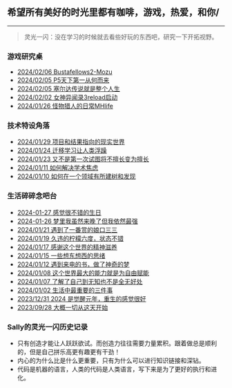 ## 希望所有美好的时光里都有咖啡，游戏，热爱，和你/

---

> 灵光一闪：没在学习的时候就去看些好玩的东西吧，研究一下开拓视野。

### 游戏研究桌
- [2024/02/06 Bustafellows2-Mozu](_posts/2024-02-06-Bustafellows2-Mozu.md)
- [2024/02/05 P5天下第一从何而来](_posts/2024-02-05-P5天下第一从何而来.md)
- [2024/02/05 塞尔达传说就是整个人生](_posts/2024-02-05-塞尔达传说就是整个人生.md)
- [2024/02/02 女神异闻录3reload启动](_posts/2024-02-02-女神异闻录3reload启动.md)
- [2024/01/26 怪物猎人的日常MHlife](_posts/2024-01-26-怪物猎人的日常MHlife.md)

### 技术特设角落
- [2024/01/29 项目和结果指向的现实世界](_posts/2024-01-29-项目和结果指向的现实世界.md)
- [2024/01/24 迁移学习让人类浮躁](_posts/2024-01-24-迁移学习让人类浮躁.md)
- [2024/01/23 又不是第一次试图将不擅长变为擅长](_posts/2024-01-23-又不是第一次试图将不擅长变为擅长.md)
- [2024/01/11 如何解决学术焦虑](_posts/2024-01-11-如何解决学术焦虑.md)
- [2024/01/10 如何在一个领域有所建树和发现](_posts/2024-01-10-如何在一个领域有所建树和新的发现.md)

### 生活碎碎念吧台
- [2024-01-27 感觉很不错的生日](_posts/2024-01-27-感觉很不错的生日.md)
- [2024-01-26 梦里我虽然来晚了但我依然最强](_posts/2024-01-26-梦里我虽然来晚了但我依然最强哈哈.md)
- [2024/01/21 遇到了一番赏的娘口三三](_posts/2024-01-21-遇到了一番赏的娘口三三.md)
- [2024/01/19 久违的柠檬六度，状态不错](_posts/2024-01-19-久违的柠檬6度，状态很好.md)
- [2024/01/17 感谢这个世界的精神滋养](_posts/2024-01-17-感谢这个世界的精神滋养.md)
- [2024/01/15 一些想东想西的思绪](_posts/2024-01-15-一些想东想西的思绪.md)
- [2024/01/12 遇到来电的书，做了神奇的梦](_posts/2024-01-12-遇到来电的书，做了神奇的梦.md)
- [2024/01/08 这个世界最大的能力就是为自由赋能](_posts/2024-01-08-为自由赋能.md)
- [2024/01/07 了解了自己到无知也不是全无好处](_posts/2024-01-07-了解了自己的无知也不是全无好处.md)
- [2024/01/02 生活中最重要的三件事](_posts/2024-01-02-生活中最重要的三件事.md)
- [2023/12/31 2024 是觉醒元年，重生的感觉很好](_posts/2023-12-31-2024觉醒元年.md)
- [2023/09/28 大概一切从这天开始](_posts/2023-09-28-大概一切从这天开始.md)

### Sally的灵光一闪历史记录

- 只有创造才能让人跃跃欲试。而创造力往往需要力量累积。跟着做总是顺利的，但是自己拼乐高更有趣更有干劲！
- 内心的为什么比是什么更重要，只有为什么可以进行知识链接和深钻。
- 代码是机器的语言，人类的代码是人类语言，写下来是为了更好的执行和进化。
